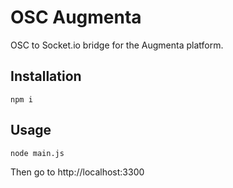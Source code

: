 # OSC Augmenta

OSC to Socket.io bridge for the Augmenta platform.

## Installation

```
npm i
```

## Usage

```
node main.js
```

Then go to http://localhost:3300